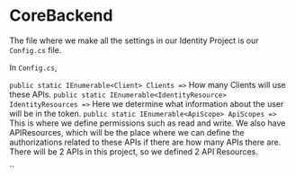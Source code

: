 # CoreBackend

The file where we make all the settings in our Identity Project is our `Config.cs` file.

In `Config.cs`,

`public static IEnumerable<Client> Clients =>` How many Clients will use these APIs.
`public static IEnumerable<IdentityResource> IdentityResources =>` Here we determine what information about the user will be in the token.
`public static IEnumerable<ApiScope> ApiScopes =>` This is where we define permissions such as read and write.
 We also have APIResources, which will be the place where we can define the authorizations related to these APIs if there are how many APIs there are.
 There will be 2 APIs in this project, so we defined 2 API Resources.

`` 
